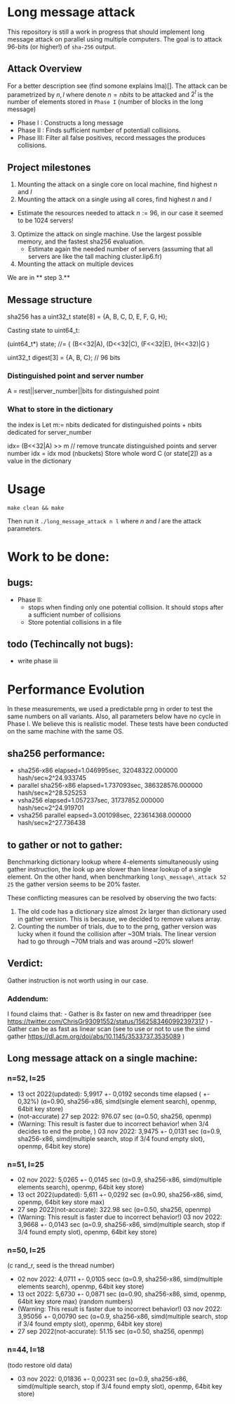 # Long message attack
This repository is still a work in progress that should implement long message attack on parallel using multiple computers. The goal is to attack 96-bits (or higher!) of `sha-256` output. 

## Attack Overview
For a better description see (find somone explains lma)[]. The attack can be parametrized by $n, l$ where denote $n=nbits$ to be attacked and $2^l$ is the number of elements stored in `Phase I` (number of blocks in the long message)


- Phase I  : Constructs a long message
- Phase II : Finds sufficient number of potentiall collisions. 
- Phase III: Filter all false positives, record messages the produces collisions.

## Project milestones
1. Mounting the attack on a single core on local machine, find highest $n$ and $l$
2. Mounting the attack on a single using all cores, find highest $n$ and $l$
  - Estimate the resources needed to attack $n:=96$, in our case it seemed to be 1024 servers!
3. Optimize the attack on single machine. Use the largest possible memory, and the fastest sha256 evaluation.
   - Estimate again the needed number of servers (assuming that all servers are like the tall maching cluster.lip6.fr)
4. Mounting the attack on multiple devices 


We are in ** step 3.**


## Message structure
sha256 has a 
uint32_t state[8] =  {A, B, C, D, E, F, G, H};


Casting state to uint64_t:

(uint64_t*) state; //= { (B<<32|A), (D<<32|C), (F<<32|E), (H<<32)|G } 


uint32_t digest[3] = {A, B, C}; // 96 bits

### Distinguished point and server number
A = rest||server_number||bits for distinguished point

### What to store in the dictionary

the index is 
Let m:= nbits dedicated for distinguished points + nbits dedicated for server_number

idx= (B<<32|A) >> m // remove truncate distinguished points and server number
idx = idx mod (nbuckets)
Store whole word C (or state[2]) as a value in the dictionary 





# Usage


`make clean && make`

Then run it
`./long_message_attack n l` where $n$ and $l$ are the attack parameters.



# Work to be done:

## bugs: 
- Phase II: 
  - stops when finding only one potential collision. It should stops after a sufficient number of collisions
  - Store potential collisions in a file 



## todo (Techincally not bugs):


- write phase iii





# Performance Evolution
In these measurements, we used a predictable prng in order to test the same numbers on all variants. Also, all parameters below have no cycle in Phase I. We believe this is realistic model. These tests have been conducted on the same machine with the same OS.

## sha256 performance:
- sha256-x86 elapsed=1.046995sec, 32048322.000000 hash/sec≈2^24.933745 
- parallel sha256-x86 elapsed=1.737093sec, 386328576.000000 hash/sec≈2^28.525253 
- vsha256 elapsed=1.057237sec, 31737852.000000 hash/sec≈2^24.919701 
- vsha256 parallel eapsed=3.001098sec, 223614368.000000 hash/sec≈2^27.736438 


## to gather or not to gather:
Benchmarking dictionary lookup where 4-elements simultaneously using gather instruction, the look up are slower than linear lookup of a single element. On the other hand, when benchmarking `long\_message\_attack 52 25` the gather version seems to be 20% faster. 

These conflicting measures can be resolved by observing the two facts:
1. The old code has a dictionary size almost 2x larger than dictionary used in gather version. This is because, we decided to remove values array. 
2. Counting the number of trials, due to to the prng, gather version was lucky when it found the collision after ~30M trials. The linear version had to go through ~70M trials and was around ~20% slower!

## Verdict:
Gather instruction is not worth using in our case. 

### Addendum:

I found claims that:
	- Gather is 8x faster on new amd threadripper (see https://twitter.com/ChrisGr93091552/status/1562583460992397317 )
	- Gather can be as fast as linear scan (see to use or not to use the simd gather https://dl.acm.org/doi/abs/10.1145/3533737.3535089 )


## Long message attack on a single machine:
### n=52, l=25
- 13 oct 2022(updated):  5,9917 +- 0,0192 seconds time elapsed  ( +-  0,32%) (ɑ=0.90, sha256-x86, simd(single element search), openmp, 64bit key store)
- (not-accurate) 27 sep 2022: 976.07 sec (ɑ=0.50, sha256, openmp)
- (Warning: This result is faster due to incorrect behavior! when 3/4 decides to end the probe, ) 03 nov 2022: 3,9475 +- 0,0131 sec (ɑ=0.9, sha256-x86, simd(multiple search, stop if 3/4 found empty slot), openmp, 64bit key store) 




### n=51, l=25

- 02 nov 2022:  5,0265 +- 0,0145 sec (ɑ=0.9, sha256-x86, simd(multiple elements search), openmp, 64bit key store)
- 13 oct 2022(updated):  5,611 +- 0,0292 sec  (ɑ=0.90, sha256-x86, simd, openmp, 64bit key store max)
- 27 sep 2022(not-accurate): 322.98 sec (ɑ=0.50, sha256, openmp)
- (Warning: This result is faster due to incorrect behavior!) 03 nov 2022: 3,9668 +- 0,0143 sec (ɑ=0.9, sha256-x86, simd(multiple search, stop if 3/4 found empty slot), openmp, 64bit key store) 
### n=50, l=25
(c rand_r, seed is the thread number)
- 02 nov 2022: 4,0711 +- 0,0105 secc (ɑ=0.9, sha256-x86, simd(multiple elements search), openmp, 64bit key store)
- 13 oct 2022:   5,6730 +- 0,0871 sec (ɑ=0.90, sha256-x86, simd, openmp, 64bit key store max)
(random numbers)
- (Warning: This result is faster due to incorrect behavior!) 03 nov 2022: 3,95056 +- 0,00790 sec (ɑ=0.9, sha256-x86, simd(multiple search, stop if 3/4 found empty slot), openmp, 64bit key store) 
- 27 sep 2022(not-accurate): 51.15 sec (ɑ=0.50, sha256, openmp)


### n=44, l=18
(todo restore old data)
- 03 nov 2022: 0,01836 +- 0,00231 sec (ɑ=0.9, sha256-x86, simd(multiple search, stop if 3/4 found empty slot), openmp, 64bit key store) 



